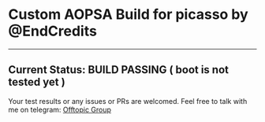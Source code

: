 # Custom AOPSA Build for picasso by @EndCredits
---
## Current Status: BUILD PASSING ( boot is not tested yet )

Your test results or any issues or PRs are welcomed.
Feel free to talk with me on telegram: [Offtopic Group](https://t.me/credits_offtopic)

